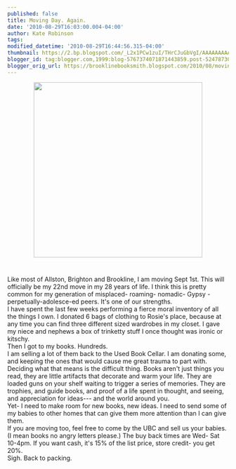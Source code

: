 ```yaml
---
published: false
title: Moving Day. Again.
date: '2010-08-29T16:03:00.004-04:00'
author: Kate Robinson
tags: 
modified_datetime: '2010-08-29T16:44:56.315-04:00'
thumbnail: https://2.bp.blogspot.com/_L2x1PCw1zuI/THrCJuGbVgI/AAAAAAAAAIA/-ReX7NpF3H8/s72-c/movingday.jpg
blogger_id: tag:blogger.com,1999:blog-5767374071871443859.post-524787309913669818
blogger_orig_url: https://brooklinebooksmith.blogspot.com/2010/08/moving-day-again.html
---
```


<a href="https://2.bp.blogspot.com/_L2x1PCw1zuI/THrCJuGbVgI/AAAAAAAAAIA/-ReX7NpF3H8/s1600/movingday.jpg"><img style="TEXT-ALIGN: center; MARGIN: 0px auto 10px; WIDTH: 384px; DISPLAY: block; HEIGHT: 400px; CURSOR: hand" id="BLOGGER_PHOTO_ID_5510930566290822658" border="0" alt="" src="https://2.bp.blogspot.com/_L2x1PCw1zuI/THrCJuGbVgI/AAAAAAAAAIA/-ReX7NpF3H8/s400/movingday.jpg" /></a><br /><div>Like most of <span id="SPELLING_ERROR_0" class="blsp-spelling-error">Allston</span>, Brighton and <span id="SPELLING_ERROR_1" class="blsp-spelling-error">Brookline</span>, I am moving Sept 1st. This will officially be my 22<span id="SPELLING_ERROR_2" class="blsp-spelling-error">nd</span> move in my 28 years of life. I think this is pretty common for my generation of misplaced- roaming- nomadic- Gypsy -perpetually-<span id="SPELLING_ERROR_3" class="blsp-spelling-error">adolesce</span>-ed peers. It's one of our strengths. </div><div></div><div></div><div></div><div>I have spent the last few weeks performing a fierce moral inventory of all the things I own. I donated 6 bags of clothing to <span id="SPELLING_ERROR_4" class="blsp-spelling-error">Rosie's</span> place, because at any time you can find three different sized wardrobes in my closet. I gave my niece and nephews a box of <span id="SPELLING_ERROR_5" class="blsp-spelling-error">trinketty</span> stuff I once thought was ironic or kitschy. </div><div></div><div></div><div></div><div></div><div>Then I got to my books. Hundreds.</div><div></div><div></div><div></div><div></div><div>I am selling a lot of them back to the Used Book Cellar. I am donating some, and keeping the ones that would cause me great trauma to part with. Deciding what that means is the difficult thing. Books aren't just things you read, they are little artifacts that decorate and warm your life. They are loaded guns on your shelf waiting to trigger a series of memories. They are trophies, and guide books, and proof of a life spent in thought, and seeing, and appreciation for ideas--- and the world around you. </div><div></div><div></div><div></div><div></div><div>Yet- I need to make room for new books, new ideas. I need to send some of my babies to other homes that can give them more attention than I can give them.</div><div></div><div>If you are moving too, feel free to come by the <span id="SPELLING_ERROR_6" class="blsp-spelling-error">UBC</span> and sell us your babies. (I mean books no angry letters please.) The buy back times are Wed- Sat 10-4pm. If you want cash, it's 15% of the list price, store credit- you get 20%.</div><div></div><div>Sigh. Back to packing.</div><div></div><div></div><div></div>